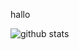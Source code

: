 hallo

<picture decoding="async" loading="lazy">
  <source media="(prefers-color-scheme: light)" srcset="https://pixel-profile.vercel.app/api/github-stats?username=StrgV&theme=fuji&dithering=true">
  <source media="(prefers-color-scheme: dark)" srcset="https://pixel-profile.vercel.app/api/github-stats?username=StrgV&theme=fuji&dithering=true">
  <img alt="github stats" src="https://pixel-profile.vercel.app/api/github-stats?username=StrgV&theme=fuji&dithering=true">
</picture>
